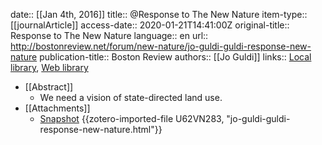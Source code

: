 date:: [[Jan 4th, 2016]]
title:: @Response to The New Nature
item-type:: [[journalArticle]]
access-date:: 2020-01-21T14:41:00Z
original-title:: Response to The New Nature
language:: en
url:: http://bostonreview.net/forum/new-nature/jo-guldi-guldi-response-new-nature
publication-title:: Boston Review
authors:: [[Jo Guldi]]
links:: [Local library](zotero://select/groups/2386895/items/I2ZNRU3H), [Web library](https://www.zotero.org/groups/2386895/items/I2ZNRU3H)

- [[Abstract]]
	- We need a vision of state-directed land use.
- [[Attachments]]
	- [Snapshot](http://bostonreview.net/forum/new-nature/jo-guldi-guldi-response-new-nature) {{zotero-imported-file U62VN283, "jo-guldi-guldi-response-new-nature.html"}}
